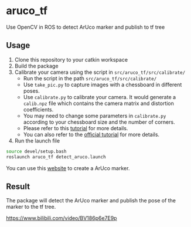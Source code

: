 # aruco_tf
Use OpenCV in ROS to detect ArUco marker and publish to tf tree

## Usage

1. Clone this repository to your catkin workspace
2. Build the package
3. Calibrate your camera using the script in `src/aruco_tf/src/calibrate/`
    * Run the script in the path `src/aruco_tf/src/calibrate/`
    * Use `take_pic.py` to capture images with a chessboard in different poses.
    * Use `calibrate.py` to calibrate your camera. It would generate a `calib.npz` file which contains the camera matrix and distortion coefficients.
    * You may need to change some parameters in `calibrate.py` according to your chessboard size and the number of corners.
    * Please refer to this [tutorial](https://blog.csdn.net/dgut_guangdian/article/details/107467070) for more details. 
    * You can also refer to the [official tutorial](https://docs.opencv.org/4.x/dc/dbb/tutorial_py_calibration.html) for more details.
4. Run the launch file
```bash
source devel/setup.bash
roslaunch aruco_tf detect_aruco.launch
```

You can use this [website](https://chev.me/arucogen/) to create a ArUco marker.

## Result

The package will detect the ArUco marker and publish the pose of the marker to the tf tree.

https://www.bilibili.com/video/BV186p6e7E9p

